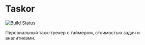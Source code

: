 # Taskor

[![Build Status](https://travis-ci.org/anton-kobzev/taskor.svg?branch=master)](https://travis-ci.org/anton-kobzev/taskor)

Персональный таск-трекер с таймером, стоимостью задач и аналитиками.
